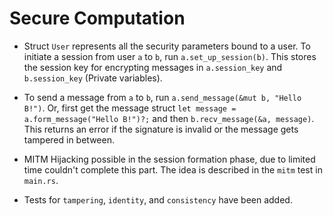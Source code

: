 # Secure Computation

* Struct `User` represents all the security parameters bound to a user. To initiate a session from user `a` to `b`, run `a.set_up_session(b)`. This stores the session key for encrypting messages in `a.session_key` and `b.session_key` (Private variables).

* To send a message from `a` to `b`, run `a.send_message(&mut b, "Hello B!")`. Or, first get the message struct `let message = a.form_message("Hello B!")?;` and then `b.recv_message(&a, message)`. This returns an error if the signature is invalid or the message gets tampered in between.

* MITM Hijacking possible in the session formation phase, due to limited time couldn't complete this part. The idea is described in the `mitm` test in `main.rs`.

* Tests for `tampering`, `identity`, and `consistency` have been added.
